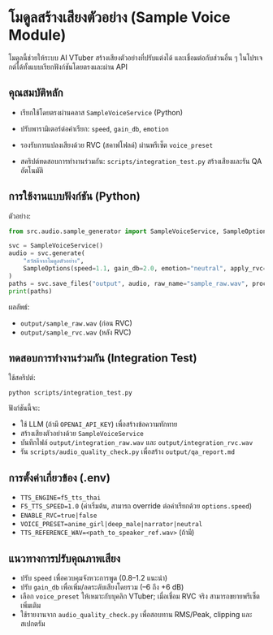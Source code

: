 # โมดูลสร้างเสียงตัวอย่าง (Sample Voice Module)

โมดูลนี้ช่วยให้ระบบ AI VTuber สร้างเสียงตัวอย่างที่ปรับแต่งได้ และเชื่อมต่อกับส่วนอื่น ๆ ในโปรเจกต์ได้ทั้งแบบเรียกฟังก์ชันโดยตรงและผ่าน API

## คุณสมบัติหลัก
- เรียกใช้โดยตรงผ่านคลาส `SampleVoiceService` (Python)
- ปรับพารามิเตอร์ต่อคำเรียก: `speed`, `gain_db`, `emotion`
- รองรับการแปลงเสียงด้วย RVC (สคาฟโฟลด์) ผ่านพรีเซ็ต `voice_preset`

- สคริปต์ทดสอบการทำงานร่วมกัน: `scripts/integration_test.py` สร้างเสียงและรัน QA อัตโนมัติ

## การใช้งานแบบฟังก์ชัน (Python)

ตัวอย่าง:

```python
from src.audio.sample_generator import SampleVoiceService, SampleOptions

svc = SampleVoiceService()
audio = svc.generate(
    "สวัสดีจากโมดูลตัวอย่าง",
    SampleOptions(speed=1.1, gain_db=2.0, emotion="neutral", apply_rvc=True, voice_preset="anime_girl")
)
paths = svc.save_files("output", audio, raw_name="sample_raw.wav", proc_name="sample_rvc.wav")
print(paths)
```

ผลลัพธ์:
- `output/sample_raw.wav` (ก่อน RVC)
- `output/sample_rvc.wav` (หลัง RVC)



## ทดสอบการทำงานร่วมกัน (Integration Test)

ใช้สคริปต์:

```
python scripts/integration_test.py
```

ฟังก์ชันนี้จะ:
- ใช้ LLM (ถ้ามี `OPENAI_API_KEY`) เพื่อสร้างข้อความทักทาย
- สร้างเสียงตัวอย่างด้วย `SampleVoiceService`
- บันทึกไฟล์ `output/integration_raw.wav` และ `output/integration_rvc.wav`
- รัน `scripts/audio_quality_check.py` เพื่อสร้าง `output/qa_report.md`

## การตั้งค่าเกี่ยวข้อง (.env)

- `TTS_ENGINE=f5_tts_thai`
- `F5_TTS_SPEED=1.0` (ค่าเริ่มต้น, สามารถ override ต่อคำเรียกด้วย `options.speed`)
- `ENABLE_RVC=true|false`
- `VOICE_PRESET=anime_girl|deep_male|narrator|neutral`
- `TTS_REFERENCE_WAV=<path_to_speaker_ref.wav>` (ถ้ามี)

## แนวทางการปรับคุณภาพเสียง

- ปรับ `speed` เพื่อควบคุมจังหวะการพูด (0.8–1.2 แนะนำ)
- ปรับ `gain_db` เพื่อเพิ่ม/ลดระดับเสียงโดยรวม (–6 ถึง +6 dB)
- เลือก `voice_preset` ให้เหมาะกับบุคลิก VTuber; เมื่อเชื่อม RVC จริง สามารถขยายพรีเซ็ตเพิ่มเติม
- ใช้รายงานจาก `audio_quality_check.py` เพื่อสอบทาน RMS/Peak, clipping และสเปกตรัม